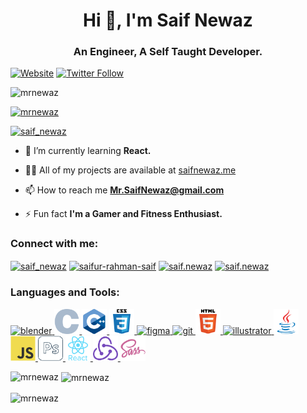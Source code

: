 <h1 align="center">Hi 👋, I'm Saif Newaz</h1>
<h3 align="center">An Engineer, A Self Taught Developer.</h3>


[![Website](https://img.shields.io/website?down_color=red&down_message=Down&label=saifnewaz.me&style=for-the-badge&up_color=green&up_message=Up&url=https%3A%2F%2Fsaifnewaz.me)](https://saifnewaz.me)
[![Twitter Follow](https://img.shields.io/twitter/follow/saif_newaz?color=1DA1F2&logo=twitter&style=for-the-badge)](https://twitter.com/intent/follow?original_referer=https%3A%2F%2Fgithub.com%2FcodeSTACKr&screen_name=saif_newaz)




<p align="left"> <img src="https://komarev.com/ghpvc/?username=mrnewaz&label=Profile%20views&color=0e75b6&style=flat" alt="mrnewaz" /> </p>

<p align="left"> <a href="https://github.com/ryo-ma/github-profile-trophy"><img src="https://github-profile-trophy.vercel.app/?username=mrnewaz" alt="mrnewaz" /></a> </p>

<p align="left"> <a href="https://twitter.com/saif_newaz" target="blank"><img src="https://img.shields.io/twitter/follow/saif_newaz?logo=twitter&style=for-the-badge" alt="saif_newaz" /></a> </p>

- 🌱 I’m currently learning **React.**

- 👨‍💻 All of my projects are available at [saifnewaz.me](saifnewaz.me)

- 📫 How to reach me **Mr.SaifNewaz@gmail.com**

- ⚡ Fun fact **I'm a Gamer and Fitness Enthusiast.**

<h3 align="left">Connect with me:</h3>
<p align="left">
<a href="https://twitter.com/saif_newaz" target="blank"><img align="center" src="https://cdn.jsdelivr.net/npm/simple-icons@3.0.1/icons/twitter.svg" alt="saif_newaz" height="30" width="40" /></a>
<a href="https://linkedin.com/in/saifur-rahman-saif" target="blank"><img align="center" src="https://cdn.jsdelivr.net/npm/simple-icons@3.0.1/icons/linkedin.svg" alt="saifur-rahman-saif" height="30" width="40" /></a>
<a href="https://fb.com/saif.newaz" target="blank"><img align="center" src="https://cdn.jsdelivr.net/npm/simple-icons@3.0.1/icons/facebook.svg" alt="saif.newaz" height="30" width="40" /></a>
<a href="https://instagram.com/saif.newaz" target="blank"><img align="center" src="https://cdn.jsdelivr.net/npm/simple-icons@3.0.1/icons/instagram.svg" alt="saif.newaz" height="30" width="40" /></a>
</p>

<h3 align="left">Languages and Tools:</h3>
<p align="left"> <a href="https://www.blender.org/" target="_blank"> <img src="https://download.blender.org/branding/community/blender_community_badge_white.svg" alt="blender" width="40" height="40"/> </a> <a href="https://www.cprogramming.com/" target="_blank"> <img src="https://raw.githubusercontent.com/devicons/devicon/master/icons/c/c-original.svg" alt="c" width="40" height="40"/> </a> <a href="https://www.w3schools.com/cpp/" target="_blank"> <img src="https://raw.githubusercontent.com/devicons/devicon/master/icons/cplusplus/cplusplus-original.svg" alt="cplusplus" width="40" height="40"/> </a> <a href="https://www.w3schools.com/css/" target="_blank"> <img src="https://raw.githubusercontent.com/devicons/devicon/master/icons/css3/css3-original-wordmark.svg" alt="css3" width="40" height="40"/> </a> <a href="https://www.figma.com/" target="_blank"> <img src="https://www.vectorlogo.zone/logos/figma/figma-icon.svg" alt="figma" width="40" height="40"/> </a> <a href="https://git-scm.com/" target="_blank"> <img src="https://www.vectorlogo.zone/logos/git-scm/git-scm-icon.svg" alt="git" width="40" height="40"/> </a> <a href="https://www.w3.org/html/" target="_blank"> <img src="https://raw.githubusercontent.com/devicons/devicon/master/icons/html5/html5-original-wordmark.svg" alt="html5" width="40" height="40"/> </a> <a href="https://www.adobe.com/in/products/illustrator.html" target="_blank"> <img src="https://www.vectorlogo.zone/logos/adobe_illustrator/adobe_illustrator-icon.svg" alt="illustrator" width="40" height="40"/> </a> <a href="https://www.java.com" target="_blank"> <img src="https://raw.githubusercontent.com/devicons/devicon/master/icons/java/java-original.svg" alt="java" width="40" height="40"/> </a> <a href="https://developer.mozilla.org/en-US/docs/Web/JavaScript" target="_blank"> <img src="https://raw.githubusercontent.com/devicons/devicon/master/icons/javascript/javascript-original.svg" alt="javascript" width="40" height="40"/> </a> <a href="https://www.photoshop.com/en" target="_blank"> <img src="https://raw.githubusercontent.com/devicons/devicon/master/icons/photoshop/photoshop-line.svg" alt="photoshop" width="40" height="40"/> </a> <a href="https://reactjs.org/" target="_blank"> <img src="https://raw.githubusercontent.com/devicons/devicon/master/icons/react/react-original-wordmark.svg" alt="react" width="40" height="40"/> </a> <a href="https://redux.js.org" target="_blank"> <img src="https://raw.githubusercontent.com/devicons/devicon/master/icons/redux/redux-original.svg" alt="redux" width="40" height="40"/> </a> <a href="https://sass-lang.com" target="_blank"> <img src="https://raw.githubusercontent.com/devicons/devicon/master/icons/sass/sass-original.svg" alt="sass" width="40" height="40"/> </a> </p>

<p><img align="left" src="https://github-readme-stats.vercel.app/api/top-langs?username=mrnewaz&show_icons=true&locale=en&layout=compact" alt="mrnewaz" /></p>

<p>&nbsp;<img align="center" src="https://github-readme-stats.vercel.app/api?username=mrnewaz&show_icons=true&locale=en" alt="mrnewaz" /></p>

<p><img align="center" src="https://github-readme-streak-stats.herokuapp.com/?user=mrnewaz&" alt="mrnewaz" /></p>


